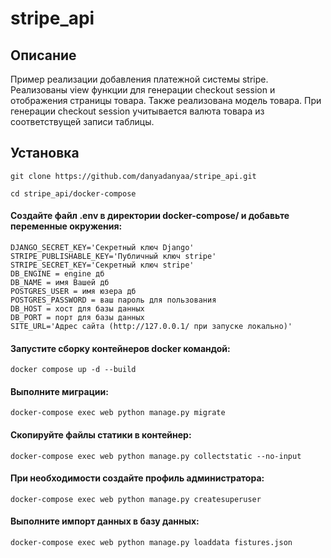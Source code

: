 # stripe_api
## Описание
Пример реализации добавления платежной системы stripe.
Реализованы view функции для генерации checkout session и отображения страницы товара.
Также реализована модель товара. При генерации checkout session учитывается валюта товара из соответствущей записи таблицы.

## Установка
```
git clone https://github.com/danyadanyaa/stripe_api.git
```
```
cd stripe_api/docker-compose
```

#### Создайте файл .env в директории docker-compose/ и добавьте переменные окружения:
```
DJANGO_SECRET_KEY='Секретный ключ Django'
STRIPE_PUBLISHABLE_KEY='Публичный ключ stripe'
STRIPE_SECRET_KEY='Секретный ключ stripe'
DB_ENGINE = engine дб
DB_NAME = имя Вашей дб
POSTGRES_USER = имя юзера дб
POSTGRES_PASSWORD = ваш пароль для пользования 
DB_HOST = хост для базы данных
DB_PORT = порт для базы данных
SITE_URL='Адрес сайта (http://127.0.0.1/ при запуске локально)'
```
#### Запустите сборку контейнеров docker командой:
```
docker compose up -d --build
```

#### Выполните миграции:
```
docker-compose exec web python manage.py migrate
```
#### Скопируйте файлы статики в контейнер:
```
docker-compose exec web python manage.py collectstatic --no-input
```
#### При необходимости создайте профиль администратора:
```
docker-compose exec web python manage.py createsuperuser
```
#### Выполните импорт данных в базу данных:
```
docker-compose exec web python manage.py loaddata fistures.json
```

